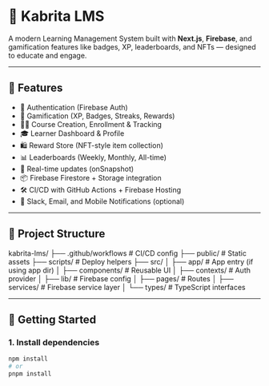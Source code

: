 # 🐐 Kabrita LMS

A modern Learning Management System built with **Next.js**, **Firebase**, and gamification features like badges, XP, leaderboards, and NFTs — designed to educate and engage.

---

## 🚀 Features

- 🔐 Authentication (Firebase Auth)
- 🎯 Gamification (XP, Badges, Streaks, Rewards)
- 🧑‍🏫 Course Creation, Enrollment & Tracking
- 🎓 Learner Dashboard & Profile
- 🛍️ Reward Store (NFT-style item collection)
- 📊 Leaderboards (Weekly, Monthly, All-time)
- 🔁 Real-time updates (onSnapshot)
- 📦 Firebase Firestore + Storage integration
- 🛠️ CI/CD with GitHub Actions + Firebase Hosting
- 🔔 Slack, Email, and Mobile Notifications (optional)

---

## 📁 Project Structure

kabrita-lms/ ├── .github/workflows # CI/CD config ├── public/ # Static assets ├── scripts/ # Deploy helpers ├── src/ │ ├── app/ # App entry (if using app dir) │ ├── components/ # Reusable UI │ ├── contexts/ # Auth provider │ ├── lib/ # Firebase config │ ├── pages/ # Routes │ ├── services/ # Firebase service layer │ └── types/ # TypeScript interfaces


---

## 🔧 Getting Started

### 1. Install dependencies

```bash
npm install
# or
pnpm install

